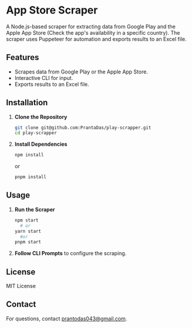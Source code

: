 # App Store Scraper

A Node.js-based scraper for extracting data from Google Play and the Apple App Store (Check the app's availability in a specific country). The scraper uses Puppeteer for automation and exports results to an Excel file.

## Features

- Scrapes data from Google Play or the Apple App Store.
- Interactive CLI for input.
- Exports results to an Excel file.

## Installation

1. **Clone the Repository**

    ```bash
    git clone git@github.com:PrantaDas/play-scrapper.git
    cd play-scrapper
    ```

2. **Install Dependencies**

    ```bash
    npm install
    ```

    or

    ```bash
    pnpm install
    ```

## Usage

1. **Run the Scraper**

    ```bash
    npm start
      # or
    yarn start
      #or
    pnpm start
    ```

2. **Follow CLI Prompts** to configure the scraping.

## License

MIT License

## Contact

For questions, contact [prantodas043@gmail.com](mailto:prantodas043@gmail.com).
